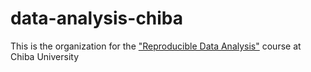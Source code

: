 # data-analysis-chiba

This is the organization for the ["Reproducible Data Analysis"](https://data-analysis-chiba.github.io/) course at Chiba University

